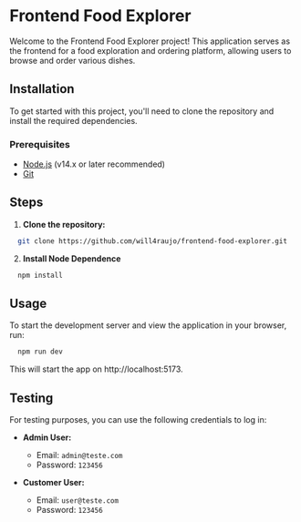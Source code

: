 # Frontend Food Explorer

Welcome to the Frontend Food Explorer project! This application serves as the frontend for a food exploration and ordering platform, allowing users to browse and order various dishes.

## Installation

To get started with this project, you'll need to clone the repository and install the required dependencies.

### Prerequisites

- [Node.js](https://nodejs.org/) (v14.x or later recommended)
- [Git](https://git-scm.com/)

## Steps

1. **Clone the repository:**

```sh
  git clone https://github.com/will4raujo/frontend-food-explorer.git
```

2. **Install Node Dependence**

```sh
  npm install
```

## Usage

To start the development server and view the application in your browser, run:

```sh
  npm run dev
```

This will start the app on http://localhost:5173.

## Testing

For testing purposes, you can use the following credentials to log in:
* **Admin User:**
  * Email: `admin@teste.com`
  * Password: `123456`

* **Customer User:**
  * Email: `user@teste.com`
  * Password: `123456`
